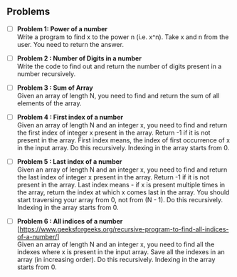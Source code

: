 ## Problems
- [ ] **Problem 1: Power of a number**  
      Write a program to find x to the power n (i.e. x^n). Take x and n from the user. You need to return the answer.
      
- [ ] **Problem 2 : Number of Digits in a number**   
      Write the code to find out and return the number of digits present in a number recursively. 
      
- [ ] **Problem 3 : Sum of Array**  
      Given an array of length N, you need to find and return the sum of all elements of the array.
      
- [ ] **Problem 4 : First index of a number**  
      Given an array of length N and an integer x, you need to find and return the first index of integer x present in the array. Return -1       if it is not present in the array. First index means, the index of first occurrence of x in the input array.
      Do this recursively. Indexing in the array starts from 0.
      
- [ ] **Problem 5 : Last index of a number**  
      Given an array of length N and an integer x, you need to find and return the last index of integer x present in the array. Return -1       if it is not present in the array. Last index means - if x is present multiple times in the array, return the index at which x comes       last in the array. You should start traversing your array from 0, not from (N - 1).
      Do this recursively. Indexing in the array starts from 0.
      
- [ ] **Problem 6 : All indices of a number**  
      [https://www.geeksforgeeks.org/recursive-program-to-find-all-indices-of-a-number/]  
      Given an array of length N and an integer x, you need to find all the indexes where x is present in the input array. Save all the           indexes in an array (in increasing order).
      Do this recursively. Indexing in the array starts from 0.
